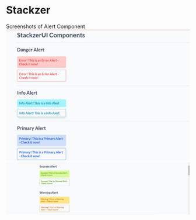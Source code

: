 # Stackzer
Screenshots of Alert Component
![Screenshot](Screenshot%20(118).png)
![Screenshot](Screenshot%20(119).png)

